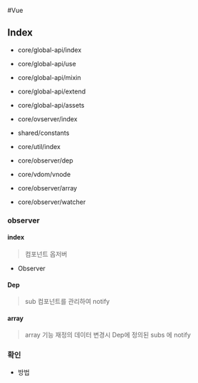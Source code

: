 #Vue

## Index

* core/global-api/index

* core/global-api/use
* core/global-api/mixin
* core/global-api/extend
* core/global-api/assets
* core/ovserver/index
* shared/constants
* core/util/index
* core/observer/dep
* core/vdom/vnode
* core/observer/array
* core/observer/watcher

### observer
#### index
> 컴포넌트 옵저버

* Observer
  

#### Dep
> sub 컴포넌트를 관리하여 notify

#### array
> array 기능 재정의
> 데이터 변경시 Dep에 정의된 subs 에 notify 
### 확인
* <T> 방법